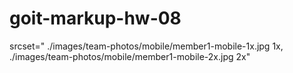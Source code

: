 # goit-markup-hw-08

srcset="
./images/team-photos/mobile/member1-mobile-1x.jpg 1x,
./images/team-photos/mobile/member1-mobile-2x.jpg 2x"
